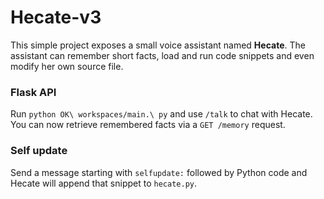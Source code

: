 # Hecate-v3

This simple project exposes a small voice assistant named **Hecate**. The
assistant can remember short facts, load and run code snippets and even modify
her own source file.

### Flask API

Run `python OK\ workspaces/main.\ py` and use `/talk` to chat with Hecate.
You can now retrieve remembered facts via a `GET /memory` request.

### Self update

Send a message starting with `selfupdate:` followed by Python code and Hecate
will append that snippet to `hecate.py`.
